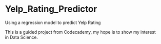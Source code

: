 # Yelp_Rating_Predictor
Using a regression model to predict Yelp Rating

This is a guided project from Codecademy, my hope is to show my interest in Data Science. 
